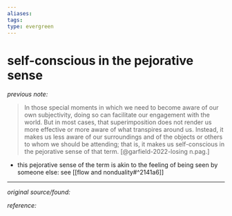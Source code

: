 ```yaml
---
aliases: 
tags: 
type: evergreen
---
```


# self-conscious in the pejorative sense

_previous note:_ 

> In those special moments in which we need to become aware of our own subjectivity, doing so can facilitate our engagement with the world. But in most cases, that superimposition does not render us more effective or more aware of what transpires around us. Instead, it makes us less aware of our surroundings and of the objects or others to whom we should be attending; that is, it makes us self-conscious in the pejorative sense of that term. [@garfield-2022-losing n.pag.]

- this pejorative sense of the term is akin to the feeling of being seen by someone else: see [[flow and nonduality#^2141a6]]

---

_original source/found:_ 

_reference:_ 



